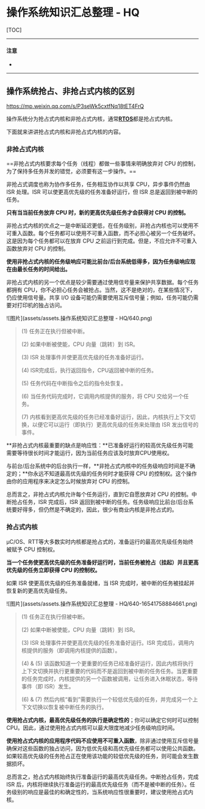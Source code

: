 # 操作系统知识汇总整理 - HQ

[TOC]

------

#### 注意

- 

------

## 操作系统抢占、非抢占式内核的区别

https://mp.weixin.qq.com/s/P3seWk5cxtfNq18tET4FrQ

操作系统分为抢占式内核和非抢占式内核，通常[**RTOS**](https://mp.weixin.qq.com/s?__biz=MzI4MDI4MDE5Ng==&mid=2247502058&idx=2&sn=adf2c30eef005c29c51949bb84785e2e&scene=21#wechat_redirect)都是抢占式内核。

下面就来讲讲抢占式内核和非抢占式内核的内容。

### 非抢占式内核

==非抢占式内核要求每个任务（线程）都做一些事情来明确放弃对 CPU 的控制，为了保持多任务并发的错觉，必须要有这一步操作。==

非抢占式调度也称为协作多任务，任务相互协作以共享 CPU，异步事件仍然由 ISR 处理。ISR 可以使更高优先级的任务准备好运行，但 ISR 总是返回到被中断的任务。

**只有当当前任务放弃 CPU 时，新的更高优先级任务才会获得对 CPU 的控制。**

非抢占式内核的优点之一是中断延迟更低，在任务级别，非抢占内核也可以使用不可重入函数。每个任务都可以使用不可重入函数，而不必担心被另一个任务破坏。这是因为每个任务都可以在放弃 CPU 之前运行到完成。但是，不应允许不可重入函数放弃对 CPU 的控制。

**使用非抢占式内核的任务级响应可能比前台/后台系统低得多，因为任务级响应现在由最长任务的时间给出。**

非抢占式内核的另一个优点是较少需要通过使用信号量来保护共享数据。每个任务都拥有 CPU，你不必担心任务会被抢占。当然，这不是绝对的，在某些情况下，仍应使用信号量。共享 I/O 设备可能仍需要使用互斥信号量；例如，任务可能仍需要对打印机的独占访问。

![图片](assets/assets.操作系统知识汇总整理 - HQ/640.png)

> (1) 任务正在执行但被中断。
>
> (2) 如果中断被使能，CPU 向量（跳转）到 ISR。
>
> (3) ISR 处理事件并使更高优先级的任务准备好运行。
>
> (4) ISR完成后，执行返回指令，CPU返回被中断的任务。
>
> (5) 任务代码在中断指令之后的指令处恢复。
>
> (6) 当任务代码完成时，它调用内核提供的服务，将 CPU 交给另一个任务。
>
> (7) 内核看到更高优先级的任务已经准备好运行，因此，内核执行上下文切换，以便它可以运行（即执行）更高优先级的任务来处理由 ISR 发出信号的事件。

**非抢占式内核最重要的缺点是响应性：**已准备好运行的较高优先级任务可能需要等待很长时间才能运行，因为当前任务应该及时放弃CPU使用权。

与前台/后台系统中的后台执行一样，**非抢占式内核中的任务级响应时间是不确定的；**你永远不知道最高优先级的任务何时才能获得 CPU 的控制权。这个操作由你的应用程序来决定怎么时候放弃对 CPU 的控制。

总而言之，非抢占式内核允许每个任务运行，直到它自愿放弃对 CPU 的控制。中断抢占任务，ISR 完成后，ISR 返回到被中断的任务。任务级响应比前台/后台系统要好得多，但仍然是不确定的，因此，很少有商业内核是非抢占式的。

### 抢占式内核

μC/OS、RTT等大多数实时内核都是抢占式的，准备运行的最高优先级任务始终被赋予 CPU 控制权。

**当一个任务使更高优先级的任务准备好运行时，当前任务被抢占（挂起）并且更高优先级的任务立即获得 CPU 的控制权。**

如果 ISR 使更高优先级的任务准备就绪，当 ISR 完成时，被中断的任务被挂起并恢复新的更高优先级任务。



![图片](assets/assets.操作系统知识汇总整理 - HQ/640-16541758884661.png)

> (1) 任务正在执行但被中断。
>
> (2) 如果中断被使能，CPU 向量（跳转）到 ISR。
>
> (3) ISR 处理事件并使更高优先级的任务准备好运行。ISR 完成后，调用内核提供的服务（即调用内核提供的函数）。
>
> (4) & (5) 该函数知道一个更重要的任务已经准备好运行，因此内核将执行上下文切换并执行更重要的代码而不是返回到被中断的任务任务。当更重要的任务完成时，内核提供的另一个函数被调用，让任务进入休眠状态，等待事件（即 ISR）发生。
>
> (6) & (7) 然后内核“看到”需要执行一个较低优先级的任务，并完成另一个上下文切换以恢复被中断任务的执行。

**使用抢占式内核，最高优先级任务的执行是确定性的**；你可以确定它何时可以控制 CPU。因此，通过使用抢占式内核可以最大限度地减少任务级响应时间。

**使用抢占式内核的应用程序代码不应使用不可重入函数**，除非通过使用互斥信号量确保对这些函数的独占访问，因为低优先级和高优先级任务都可以使用公共函数。如果较高优先级的任务抢占正在使用该功能的较低优先级的任务，则可能会发生数据损坏。

总而言之，抢占式内核始终执行准备运行的最高优先级任务。中断抢占任务，完成 ISR 后，内核将继续执行准备运行的最高优先级任务（而不是被中断的任务）。任务级别的响应是最佳的和确定性的，当系统响应性很重要时，建议使用抢占式内核。



































































































































































